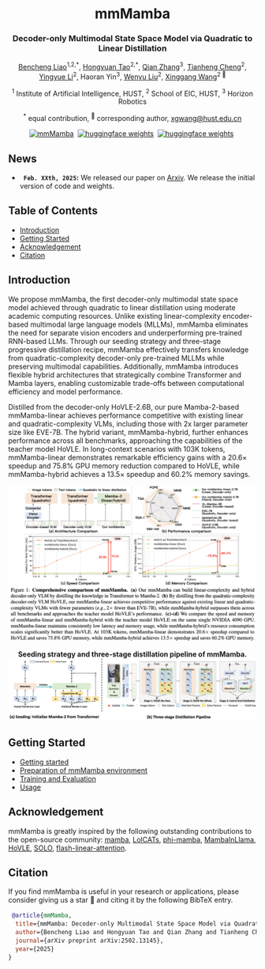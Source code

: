 <div align="center">
<h1>mmMamba</h1>
<h3>Decoder-only Multimodal State Space Model via Quadratic to Linear Distillation</h3>

[Bencheng Liao](https://github.com/LegendBC)<sup>1,2,\*</sup>, [Hongyuan Tao](https://github.com/Hongyuan-Tao)<sup>2,\*</sup>, [Qian Zhang](https://scholar.google.com/citations?user=pCY-bikAAAAJ&hl=zh-CN)<sup>3</sup>, [Tianheng Cheng](https://scholar.google.com/citations?user=PH8rJHYAAAAJ&hl=en)<sup>2</sup>,  [Yingyue Li](https://github.com/Yingyue-L)<sup>2</sup>,  Haoran Yin<sup>3</sup>, [Wenyu Liu](https://scholar.google.com/citations?user=D7jDk7gAAAAJ&hl=en)<sup>2</sup>, [Xinggang Wang](https://xwcv.github.io)<sup>2 :email:</sup>
 
<sup>1</sup> Institute of Artificial Intelligence, HUST, <sup>2</sup> School of EIC, HUST, <sup>3</sup> Horizon Robotics

<sup>*</sup> equal contribution, <sup>:email:</sup> corresponding author, xgwang@hust.edu.cn


[![mmMamba](https://img.shields.io/badge/Paper-mmMamba-2b9348.svg?logo=arXiv)](https://arxiv.org/abs/2502.13145)&nbsp;
[![huggingface weights](https://img.shields.io/badge/%F0%9F%A4%97%20Weights-mmMamba_linear-yellow)](https://huggingface.co/hustvl/mmMamba-linear)&nbsp;
[![huggingface weights](https://img.shields.io/badge/%F0%9F%A4%97%20Weights-mmMamba_hybrid-yellow)](https://huggingface.co/hustvl/mmMamba_hybrid)&nbsp;


</div>

## News
* **` Feb. XXth, 2025`:** We released our paper on [Arxiv](https://arxiv.org/abs/2502.13145). We release the initial version of code and weights.


## Table of Contents
- [Introduction](#introduction)
- [Getting Started](#getting-started)
- [Acknowledgement](#acknowledgement)
- [Citation](#citation)

## Introduction
We propose mmMamba, the first decoder-only multimodal state space model achieved through quadratic to linear distillation using moderate academic computing resources. Unlike existing linear-complexity encoder-based multimodal large language models (MLLMs), mmMamba eliminates the need for separate vision encoders and underperforming pre-trained RNN-based LLMs. Through our seeding strategy and three-stage progressive distillation recipe, mmMamba effectively transfers knowledge from quadratic-complexity decoder-only pre-trained MLLMs while preserving multimodal capabilities. Additionally, mmMamba introduces flexible hybrid architectures that strategically combine Transformer and Mamba layers, enabling customizable trade-offs between computational efficiency and model performance.

Distilled from the decoder-only HoVLE-2.6B, our pure Mamba-2-based mmMamba-linear achieves performance competitive with existing linear and quadratic-complexity VLMs, including those with 2x larger parameter size like EVE-7B. The hybrid variant, mmMamba-hybrid, further enhances performance across all benchmarks, approaching the capabilities of the teacher model HoVLE. In long-context scenarios with 103K tokens, mmMamba-linear demonstrates remarkable efficiency gains with a 20.6× speedup and 75.8% GPU memory reduction compared to HoVLE, while mmMamba-hybrid achieves a 13.5× speedup and 60.2% memory savings.

<div align="center">
<img src="assets/teaser.png" />


<b>Seeding strategy and three-stage distillation pipeline of mmMamba.</b>
<img src="assets/pipeline.png" />
</div>




## Getting Started

- [Getting started](docs/getting_started.md)
- [Preparation of mmMamba environment](docs/install.md)
- [Training and Evaluation](docs/train_eval.md)
- [Usage](docs/usage.md)

## Acknowledgement
mmMamba is greatly inspired by the following outstanding contributions to the open-source community: [mamba](https://github.com/state-spaces/mamba), [LolCATs](https://github.com/HazyResearch/lolcats), [phi-mamba](https://github.com/goombalab/phi-mamba), [MambaInLlama](https://github.com/jxiw/MambaInLlama), [HoVLE](https://huggingface.co/OpenGVLab/HoVLE), [SOLO](https://github.com/Yangyi-Chen/SOLO), [flash-linear-attention](https://github.com/fla-org/flash-linear-attention).

## Citation
If you find mmMamba is useful in your research or applications, please consider giving us a star 🌟 and citing it by the following BibTeX entry.

```bibtex
 @article{mmMamba,
  title={mmMamba: Decoder-only Multimodal State Space Model via Quadratic to Linear Distillation},
  author={Bencheng Liao and Hongyuan Tao and Qian Zhang and Tianheng Cheng and Yingyue Li and Haoran Yin and Wenyu Liu and Xinggang Wang},
  journal={arXiv preprint arXiv:2502.13145},
  year={2025}
}
```
